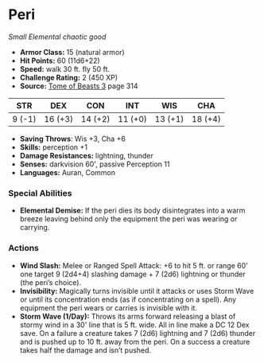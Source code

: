 # Peri

*Small* *Elemental* *chaotic good*

- **Armor Class:** 15 (natural armor)
- **Hit Points:** 60 (11d6+22)
- **Speed:** walk 30 ft. fly 50 ft.
- **Challenge Rating:** 2 (450 XP)
- **Source:** [Tome of Beasts 3](https://koboldpress.com/kpstore/product/tome-of-beasts-3-for-5th-edition/) page 314

| STR | DEX | CON | INT | WIS | CHA |
| --- | --- | --- | --- | --- | --- |
| 9 (-1) | 16 (+3) | 14 (+2) | 11 (+0) | 13 (+1) | 18 (+4) |

- **Saving Throws**: Wis +3, Cha +6
- **Skills:** perception +1
- **Damage Resistances:** lightning, thunder
- **Senses:** darkvision 60', passive Perception 11
- **Languages:** Auran, Common
### Special Abilities
- **Elemental Demise:** If the peri dies its body disintegrates into a warm breeze leaving behind only the equipment the peri was wearing or carrying.
### Actions
- **Wind Slash:** Melee or Ranged Spell Attack: +6 to hit 5 ft. or range 60' one target 9 (2d4+4) slashing damage + 7 (2d6) lightning or thunder (the peri’s choice). 
- **Invisibility:** Magically turns invisible until it attacks or uses Storm Wave or until its concentration ends (as if concentrating on a spell). Any equipment the peri wears or carries is invisible with it.
- **Storm Wave (1/Day):** Throws its arms forward releasing a blast of stormy wind in a 30' line that is 5 ft. wide. All in line make a DC 12 Dex save. On a failure a creature takes 7 (2d6) lightning and 7 (2d6) thunder and is pushed up to 10 ft. away from the peri. On a success a creature takes half the damage and isn’t pushed.


